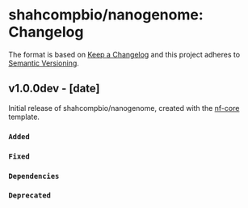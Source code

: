 # shahcompbio/nanogenome: Changelog

The format is based on [Keep a Changelog](https://keepachangelog.com/en/1.0.0/)
and this project adheres to [Semantic Versioning](https://semver.org/spec/v2.0.0.html).

## v1.0.0dev - [date]

Initial release of shahcompbio/nanogenome, created with the [nf-core](https://nf-co.re/) template.

### `Added`

### `Fixed`

### `Dependencies`

### `Deprecated`
